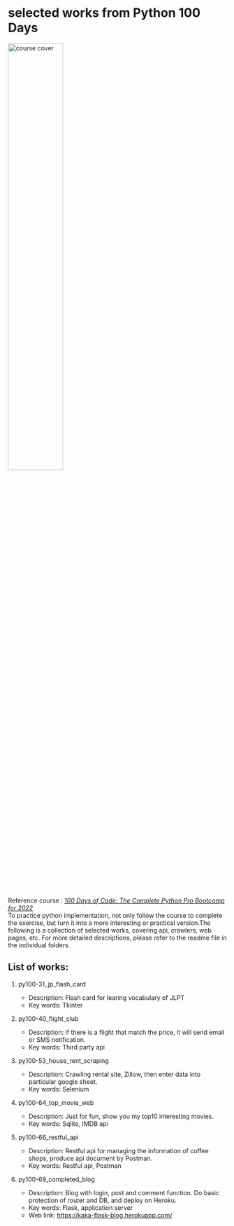 # selected works from Python 100 Days
<img src="https://user-images.githubusercontent.com/68182100/162994380-15ed21ab-443f-4302-a25e-5ac11291eb46.png" alt="course cover" width="50%"/><br>
Reference course : [*100 Days of Code: The Complete Python Pro Bootcamp for 2022*](https://www.udemy.com/course/100-days-of-code/)  
To practice python implementation, not only follow the course to complete the exercise, but turn it into a more interesting or practical version.The following is a collection of selected works, covering api, crawlers, web pages, etc. For more detailed descriptions, please refer to the readme file in the individual folders.

## List of works:
 1. py100-31_jp_flash_card
     - Description: Flash card for learing vocabulary of JLPT  
     - Key words: Tkinter  
    
 2. py100-40_flight_club  
    - Description: If there is a flight that match the price, it will send email or SMS notification.  
    - Key words: Third party api  
    
 3. py100-53_house_rent_scraping  
    - Description: Crawling rental site, Zillow, then enter data into particular google sheet.  
    - Key words: Selenium  
    
 4. py100-64_top_movie_web  
    - Description: Just for fun, show you my top10 interesting movies.  
    - Key words: Sqlite, IMDB api 
    
 5. py100-66_restful_api  
    - Description: Restful api for managing the information of coffee shops, produce api document by Postman.  
    - Key words: Restful api, Postman 
    
 6. py100-69_completed_blog  
    - Description: Blog with login, post and comment function. Do basic protection of router and DB, and deploy on Heroku.
    - Key words: Flask, application server
    - Web link: https://kaka-flask-blog.herokuapp.com/
